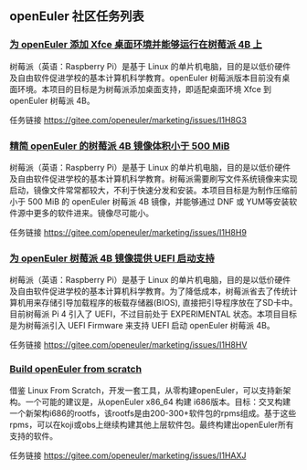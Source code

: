 ## openEuler 社区任务列表

### [为 openEuler 添加 Xfce 桌面环境并能够运行在树莓派 4B 上](https://gitee.com/openeuler/marketing/issues/I1H8G3)

树莓派（英语：Raspberry Pi）是基于 Linux 的单片机电脑，目的是以低价硬件及自由软件促进学校的基本计算机科学教育。openEuler 树莓派版本目前没有桌面环境。本项目的目标是为树莓派添加桌面支持，即适配桌面环境 Xfce 到 openEuler 树莓派 4B。

任务链接 https://gitee.com/openeuler/marketing/issues/I1H8G3

### [精简 openEuler 的树莓派 4B 镜像体积小于 500 MiB](https://gitee.com/openeuler/marketing/issues/I1H8H9)

树莓派（英语：Raspberry Pi）是基于 Linux 的单片机电脑，目的是以低价硬件及自由软件促进学校的基本计算机科学教育。树莓派需要刷写文件系统镜像来实现启动，镜像文件常常都较大，不利于快速分发和安装。本项目目标是为制作压缩前小于 500 MiB 的 openEuler 树莓派 4B 镜像，并能够通过 DNF 或 YUM等安装软件源中更多的软件进来。镜像尽可能小。

任务链接 https://gitee.com/openeuler/marketing/issues/I1H8H9

### [为 openEuler 树莓派 4B 镜像提供 UEFI 启动支持](https://gitee.com/openeuler/marketing/issues/I1H8HV)

树莓派（英语：Raspberry Pi）是基于 Linux 的单片机电脑，目的是以低价硬件及自由软件促进学校的基本计算机科学教育。为了降低成本，树莓派省去了传统计算机用来存储引导加载程序的板载存储器(BIOS), 直接把引导程序放在了SD卡中。目前树莓派 Pi 4 引入了 UEFI，不过目前处于 EXPERIMENTAL 状态。本项目目标是为树莓派引入 UEFI Firmware 来支持 UEFI 启动 openEuler 树莓派 4B。

任务链接 https://gitee.com/openeuler/marketing/issues/I1H8HV

### [Build openEuler from scratch](https://gitee.com/openeuler/marketing/issues/I1HAXJ)

借鉴 Linux From Scratch，开发一套工具，从零构建openEuler，可以支持新架构。一个可能的建议是，从openEuler x86_64 构建 i686版本。目标：交叉构建一个新架构i686的rootfs，该rootfs是由200-300+软件包的rpms组成。基于这些rpms，可以在koji或obs上继续构建其他上层软件包。最终构建出openEuler所有支持的软件。

任务链接 https://gitee.com/openeuler/marketing/issues/I1HAXJ